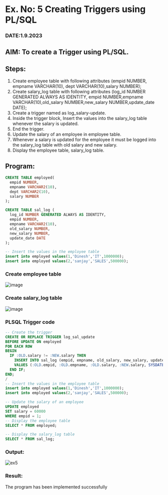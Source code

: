 # Ex. No: 5 Creating Triggers using PL/SQL

### DATE:1.9.2023

## AIM: To create a Trigger using PL/SQL.

## Steps:
1. Create employee table with following attributes (empid NUMBER, empname VARCHAR(10), dept VARCHAR(10),salary NUMBER);
2. Create salary_log table with following attributes (log_id NUMBER GENERATED ALWAYS AS IDENTITY, empid NUMBER,empname VARCHAR(10),old_salary NUMBER,new_salary NUMBER,update_date DATE);
3. Create a trigger named as log_salary-update.
4. Inside the trigger block, Insert the values into the salary_log table whenever the salary is updated.
5. End the trigger.
6. Update the salary of an employee in employee table.
7. Whenever a salary is updated for the employee it must be logged into the salary_log table with old salary and new salary.
8. Display the employee table, salary_log table.

## Program:
```sql
CREATE TABLE employed(
  empid NUMBER,
  empname VARCHAR2(10),
  dept VARCHAR2(10),
  salary NUMBER
);

CREATE TABLE sal_log (
  log_id NUMBER GENERATED ALWAYS AS IDENTITY,
  empid NUMBER,
  empname VARCHAR2(10),
  old_salary NUMBER,
  new_salary NUMBER,
  update_date DATE
);

-- Insert the values in the employee table
insert into employed values(1,'Dinesh','IT',1000000);
insert into employed values(2,'sanjay','SALES',500000);

```
### Create employee table

![image](https://github.com/KANISHKAR2607/Ex-No-5-Creating-Triggers-using-PL-SQL/assets/118886772/efa5fa81-9159-4454-952c-ac97d4c8e202)


### Create salary_log table

![image](https://github.com/KANISHKAR2607/Ex-No-5-Creating-Triggers-using-PL-SQL/assets/118886772/afcec037-26b9-4bc4-8847-2c98c307a6e9)

### PLSQL Trigger code
```sql
-- Create the trigger
CREATE OR REPLACE TRIGGER log_sal_update
BEFORE UPDATE ON employed
FOR EACH ROW
BEGIN
  IF :OLD.salary != :NEW.salary THEN
    INSERT INTO sal_log (empid, empname, old_salary, new_salary, update_date)
    VALUES (:OLD.empid, :OLD.empname, :OLD.salary, :NEW.salary, SYSDATE);
  END IF;
END;
/
-- Insert the values in the employee table
insert into employed values(1,'Dinesh','IT',1000000);
insert into employed values(2,'sanjay','SALES',500000);

-- Update the salary of an employee
UPDATE employed
SET salary = 60000
WHERE empid = 1;
-- Display the employee table
SELECT * FROM employed;

-- Display the salary_log table
SELECT * FROM sal_log;

```
### Output:

![ex5](https://github.com/KANISHKAR2607/Ex-No-5-Creating-Triggers-using-PL-SQL/assets/118886772/52c0e45c-ace8-4660-9850-473976410fce)

### Result:

The program has been implemented successfully

